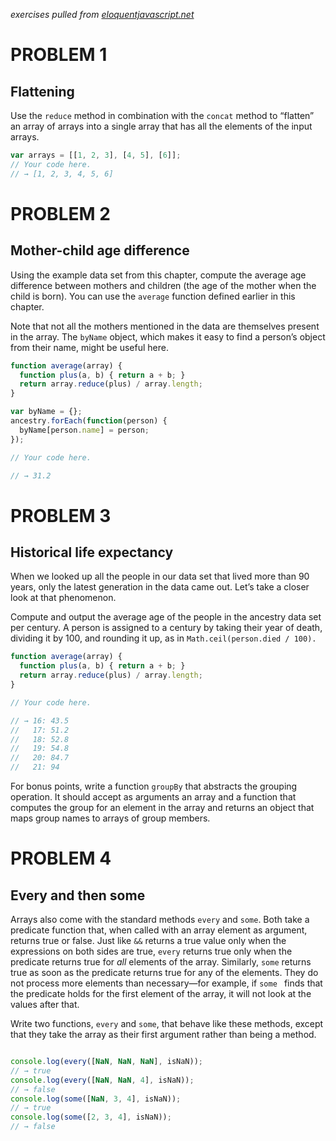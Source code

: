 *exercises pulled from [eloquentjavascript.net](http://eloquentjavascript.net/)*

# PROBLEM 1
## Flattening

Use the ```reduce``` method in combination with the ```concat``` method to “flatten” an array of arrays into a single array that has all the elements of the input arrays.

```javascript
var arrays = [[1, 2, 3], [4, 5], [6]];
// Your code here.
// → [1, 2, 3, 4, 5, 6]
```

# PROBLEM 2
## Mother-child age difference

Using the example data set from this chapter, compute the average age difference between mothers and children (the age of the mother when the child is born). You can use the ```average``` function defined earlier in this chapter.

Note that not all the mothers mentioned in the data are themselves present in the array. The ```byName``` object, which makes it easy to find a person’s object from their name, might be useful here.

```javascript
function average(array) {
  function plus(a, b) { return a + b; }
  return array.reduce(plus) / array.length;
}

var byName = {};
ancestry.forEach(function(person) {
  byName[person.name] = person;
});

// Your code here.

// → 31.2
```

# PROBLEM 3
## Historical life expectancy

When we looked up all the people in our data set that lived more than 90 years, only the latest generation in the data came out. Let’s take a closer look at that phenomenon.

Compute and output the average age of the people in the ancestry data set per century. A person is assigned to a century by taking their year of death, dividing it by 100, and rounding it up, as in ```Math.ceil(person.died / 100).```

```javascript
function average(array) {
  function plus(a, b) { return a + b; }
  return array.reduce(plus) / array.length;
}

// Your code here.

// → 16: 43.5
//   17: 51.2
//   18: 52.8
//   19: 54.8
//   20: 84.7
//   21: 94
```
For bonus points, write a function ```groupBy``` that abstracts the grouping operation. It should accept as arguments an array and a function that computes the group for an element in the array and returns an object that maps group names to arrays of group members.

# PROBLEM 4
## Every and then some

Arrays also come with the standard methods ```every``` and ```some```. Both take a predicate function that, when called with an array element as argument, returns true or false. Just like ```&&``` returns a true value only when the expressions on both sides are true, ```every``` returns true only when the predicate returns true for *all* elements of the array. Similarly, ```some``` returns true as soon as the predicate returns true for any of the elements. They do not process more elements than necessary—for example, if ```some ``` finds that the predicate holds for the first element of the array, it will not look at the values after that.

Write two functions, ```every``` and ```some```, that behave like these methods, except that they take the array as their first argument rather than being a method.

```javascript

console.log(every([NaN, NaN, NaN], isNaN));
// → true
console.log(every([NaN, NaN, 4], isNaN));
// → false
console.log(some([NaN, 3, 4], isNaN));
// → true
console.log(some([2, 3, 4], isNaN));
// → false

```
